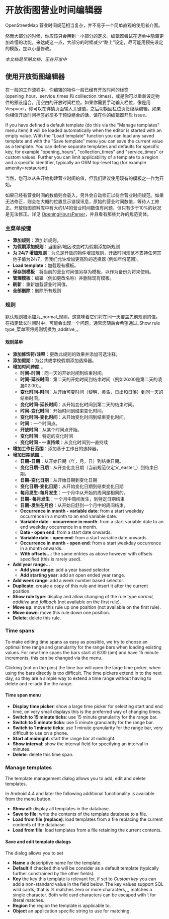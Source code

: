 # 开放街图营业时间编辑器

OpenStreetMap 营业时间规范相当复杂，并不易于一个简单直观的使用者介面。

然而大部分的时候，你应该只会用到一小部分的定义。编辑器尝试在选单中隐藏更加难懂的功能，来达成这一点，大部分的时候减少“路上”设定，尽可能用预先设定的模版，加以小量修改。

_本文档是早期文档，正在开发中_

## 使用开放街图编辑器

在一般的工作流程中，你编辑的物件一般已经有开放时间的标签 (opening_hour、service_times 和 colllection_times)，或是你可以重新设定物件的预设组合，用空白的开放时间栏位。如果你需要手动输入栏位，像是用 Vespucci，你可以在详情页面输入关键值，之后切换回栏位页签继续编辑。如果你相信开放时间标签必须多于预设组合的话，请在你的编辑器开启 issue。

If you have defined a default template (do this via the "Manage templates" menu item) it will be loaded automatically when the editor is started with an empty value. With the "Load template" function you can load any saved template and with the "Save template" menu you can save the current value as a template. You can define separate templates and defaults for specific key, for example "opening_hours", "collection_times" and "service_times" or custom values. Further you can limit applicability of a template to a region and a specific identifier, typically an OSM top-level tag (for example amenity=restaurant). 

当然，您可以从头开始构建营业时间的值，但我们建议使用现有的模板之一作为开始。

如果已经有营业时间的数值则会载入，另外会自动修正以符合营业时间规范。如果无法修正，则会在大概的位置显示错误讯息，原始的营业时间数值，等待人工修正。开放街图资料库中有大约1/4的营业时间数值有问题，但只有少于10%的状况是无法修正。详见 [OpeningHoursParser](https://github.com/simonpoole/OpeningHoursParser)，并且看有那些允许的规范变体。

### 主菜单按键

* __添加规则__：添加新规则。
* __为假期添加规则__：当国家/地区改变时为假期添加新规则
* __为 24/7 增加规则__：为总是开放的物件增加规则，开放时间规范不支持任何其他子值为24/7，但我们允许增加更高阶的选择器 (例如年份范围)。
* __Load template__：加载现有模板。
* __保存到模板__：将当前的营业时间值另存为模板，以作为备份为将来使用。
* __管理模板__：编辑（例如更改名称）并删除现有模板。
* __刷新__：重新加载营业时间值。
* __全部删除__：删除所有规则

### 规则

默认规则被添加为_normal_规则，这意味着它们将在同一天覆盖先前规则的值。在指定延长时间时中，可能会出现一个问题，通常您随后会希望通过_Show rule type_菜单项将规则切换为_additive_。

#### 规则菜单

* __添加修饰符/注释__：更改此规则的效果并添加可选注释。
* __添加假期__：为公共或学校假期添加选择器。
* __增加时间跨度...__
    * __时间-时间__：同一天的开始时间到结束时间。
    * __时间-延长时间__：第二天的开始时间到结束时间（例如26:00是第二天的凌晨02:00）。
    * __变化时间-时间__：从开始可变时间（黎明，黄昏，日出和日落）到同一天的结束时间。
    * __变化时间-延长时间__：从开始变化时间到第二天的结束时间。
    * __时间-变化时间__：开始时间到结束变化时间。
    * __变化时间-变化时间__：从开始变化时间到结束变化时间。
    * __时间__：一个时间点。
    * __开放时间__：从某个时间点开始。
    * __变化时间__：特定的变化时间
    * __变化时间 - 一直持续__：从变化时间到一直持续
* __增加工作日范围__：添加基于工作日的选择器。
* __增加日期范围...__
    * __日期-日期__：从开始日期（年，月，日）到结束日期。
    * __变化日期-日期__：从开变化变日期（当前规范仅定义_easter_）到结束日期。
    * __日期-变化日期__：从开始日期到变化日期
    * __变化日期-变化日期__：从开始变化日期到结束变化日期
    * __每月发生-每月发生__：一个月中从开始的周间是相同的。
    * __日期- 每月发生__：一个月中周间发生，到特定日期结束
    * __日期-发生在月份__：从开始日舒到一个月中的周间结束。
    * __Occurrence in month - variable date__: from a start weekday occurrence in a month to an end variable date.
    * __Variable date - occurrence in month__: from a start variable date to an end weekday occurrence in a month.
    * __Date - open end__: from a start date onwards.
    * __Variable date - open end__: from a start variable date onwards.
    * __Occurrence in month - open end__: from a start weekday occurrence in a month onwards.
    * __With offsets...__: the same entries as above however with offsets specified (this is rarely used).
* __Add year range...__    
    * __Add year range__: add a year based selector.
    * __Add starting year__: add an open ended year range.
* __Add week range__: add a week number based selector.
* __Duplicate__: create a copy of this rule and insert it after the current position.
* __Show rule type__: display and allow changing of the rule type _normal_, _additive_ and _fallback_ (not available on the first rule).
* __Move up__: move this rule up one position (not available on the first rule).
* __Move down__: move this rule down one position.
* __Delete__: delete this rule.

### Time spans

To make editing time spans as easy as possible, we try to choose an optimal time range and granularity for the range bars when loading existing values. For new time spans the bars start at 6:00 (am) and have 15 minute increments, this can be changed via the menu.

Clicking (not on the pins) the time bar will open the large time picker, when using the bars directly is too difficult. The time pickers extend in to the next day, so they are a simple way to extend a time range without having to delete and re-add the the range.

#### Time span menu

* __Display time picker__: show a large time picker for selecting start and end time, on very small displays this is the preferred way of changing times.
* __Switch to 15 minute ticks__: use 15 minute granularity for the range bar.
* __Switch to 5 minute ticks__: use 5 minute granularity for the range bar.
* __Switch to 1 minute ticks__: use 1 minute granularity for the range bar, very difficult to use on a phone.
* __Start at midnight__: start the range bar at midnight.
* __Show interval__: show the interval field for specifying an interval in minutes.
* __Delete__: delete this time span.

### Manage templates

The template management dialog allows you to add, edit and delete templates.

In Android 4.4 and later the following additional functionality is available from the menu button. 

* __Show all__: display all templates in the database.
* __Save to file__: write the contents of the template database to a file.
* __Load from file (replace)__: load templates from a file replacing the current contents of the database.
* __Load from file__: load templates from a file retaining the current contents.

#### Save and edit template dialogs

The dialog allows you to set

* __Name__ a descriptive name for the template.
* __Default__ if checked this will be consider as a default template (typically further constrained by the other fields).
* __Key__ the key this template is relevant for, if set to _Custom key_ you can add a non-standard value in the field below. The key values support SQL wild cards, that is _%_ matches zero or more characters, *_* matches a single character. Both wild card characters can be escaped with _\\_ for literal matches.
* __Region__ the region the template is applicable to.
* __Object__ an application specific string to use for matching.

